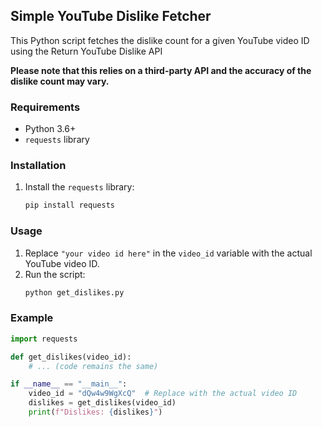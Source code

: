 ## Simple YouTube Dislike Fetcher

This Python script fetches the dislike count for a given YouTube video ID using the Return YouTube Dislike API

**Please note that this relies on a third-party API and the accuracy of the dislike count may vary.**

### Requirements

- Python 3.6+
- `requests` library

### Installation

1. Install the `requests` library:
   ```bash
   pip install requests
   ```

### Usage

1. Replace `"your video id here"` in the `video_id` variable with the actual YouTube video ID.
2. Run the script:
   ```bash
   python get_dislikes.py
   ```

### Example

```python
import requests

def get_dislikes(video_id):
    # ... (code remains the same)

if __name__ == "__main__":
    video_id = "dQw4w9WgXcQ"  # Replace with the actual video ID
    dislikes = get_dislikes(video_id)
    print(f"Dislikes: {dislikes}")
```
